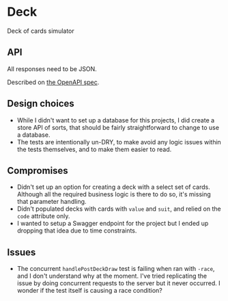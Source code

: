 # Deck

Deck of cards simulator

## API

All responses need to be JSON.

Described on [the OpenAPI spec](./api-spec.yaml).

## Design choices

- While I didn't want to set up a database for this projects, I did create a 
store API of sorts, that should be fairly straightforward to change to use a 
database.
- The tests are intentionally un-DRY, to make avoid any logic issues within the
tests themselves, and to make them easier to read.

## Compromises

- Didn't set up an option for creating a deck with a select set of cards.
Although all the required business logic is there to do so, it's missing that
parameter handling.
- Didn't populated decks with cards with `value` and `suit`, and relied on the
`code` attribute only.
- I wanted to setup a Swagger endpoint for the project but I ended up dropping
that idea due to time constraints.

## Issues

- The concurrent `handlePostDeckDraw` test is failing when ran with `-race`,
and I don't understand why at the moment. I've tried replicating the issue by
doing concurrent requests to the server but it never occurred. I wonder if the 
test itself is causing a race condition?


